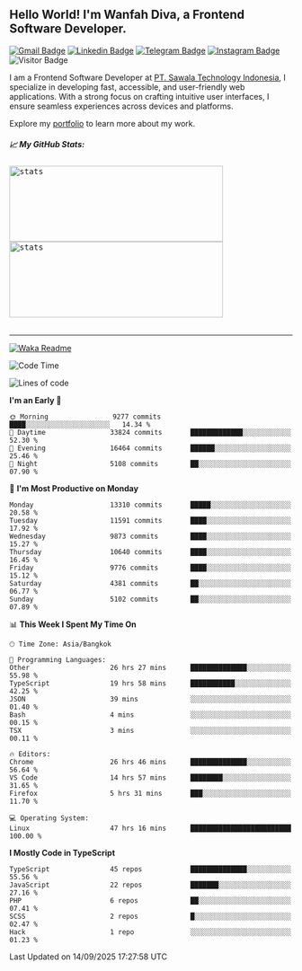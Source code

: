 ## Hello World! I'm Wanfah Diva, a Frontend Software Developer.

[![Gmail Badge](https://img.shields.io/badge/-Gmail-white?style=plastic&logo=Gmail&link=mailto:aditputrafirmansyah@gmail.com)](mailto:wanfahdivaa@gmail.com)
[![Linkedin Badge](https://img.shields.io/badge/-LinkedIn-blue?style=plastic&logo=Linkedin&link=https://www.linkedin.com/in/aditputrafirmansyah/)](https://www.linkedin.com/in/wanfahdiva/)
[![Telegram Badge](https://img.shields.io/badge/-Telegram-blue?style=plastic&logo=telegram&link=https://t.me/Adithya_13)](https://t.me/wanfahdiva)
[![Instagram Badge](https://img.shields.io/badge/-Instagram-white?style=plastic&logo=instagram&link=https://www.instagram.com/adithya_firmansyahputra/)](https://www.instagram.com/wnfhdva/)
![Visitor Badge](https://visitor-badge.laobi.icu/badge?page_id=wanfahdiva.wanfahdiva)

<p>
I am a Frontend Software Developer at <a href="https://sawala.tech" target="_blank">PT. Sawala Technology Indonesia</a>, I specialize in developing fast, accessible, and user-friendly web applications. With a strong focus on crafting intuitive user interfaces, I ensure seamless experiences across devices and platforms.

Explore my <a href="http://wanfahdiva-com.vercel.app/" target="_blank">portfolio</a> to learn more about my work.
</p>

<h5 align="left">
  
📈 **My GitHub Stats:**

</h5>

<div align="left">
<kbd>
  <img height="135em" width="380em" alt="stats" src="https://github-readme-stats-salesp07.vercel.app/api?username=wanfahdiva&count_private=true&show_icons=true&theme=react&rank_icon=github&border_radius=10&hide_title=true"></kbd>
</kbd>
<kbd>
    <img height="135em" width="380em" alt="stats" src="https://github-readme-activity-graph.vercel.app/graph?username=wanfahdiva&theme=react&hide_title=true"></kbd>
</div>

<br />

---

[![Waka Readme](https://github.com/wanfahdiva/wanfahdiva/actions/workflows/waka.yml/badge.svg)](https://github.com/wanfahdiva/wanfahdiva/actions/workflows/waka.yml)

<!--START_SECTION:waka-->
![Code Time](http://img.shields.io/badge/Code%20Time-2%2C455%20hrs-blue)

![Lines of code](https://img.shields.io/badge/From%20Hello%20World%20I%27ve%20Written-22.6%20million%20lines%20of%20code-blue)

**I'm an Early 🐤** 

```text
🌞 Morning                9277 commits        ████░░░░░░░░░░░░░░░░░░░░░   14.34 % 
🌆 Daytime                33824 commits       █████████████░░░░░░░░░░░░   52.30 % 
🌃 Evening                16464 commits       ██████░░░░░░░░░░░░░░░░░░░   25.46 % 
🌙 Night                  5108 commits        ██░░░░░░░░░░░░░░░░░░░░░░░   07.90 % 
```
📅 **I'm Most Productive on Monday** 

```text
Monday                   13310 commits       █████░░░░░░░░░░░░░░░░░░░░   20.58 % 
Tuesday                  11591 commits       ████░░░░░░░░░░░░░░░░░░░░░   17.92 % 
Wednesday                9873 commits        ████░░░░░░░░░░░░░░░░░░░░░   15.27 % 
Thursday                 10640 commits       ████░░░░░░░░░░░░░░░░░░░░░   16.45 % 
Friday                   9776 commits        ████░░░░░░░░░░░░░░░░░░░░░   15.12 % 
Saturday                 4381 commits        ██░░░░░░░░░░░░░░░░░░░░░░░   06.77 % 
Sunday                   5102 commits        ██░░░░░░░░░░░░░░░░░░░░░░░   07.89 % 
```


📊 **This Week I Spent My Time On** 

```text
🕑︎ Time Zone: Asia/Bangkok

💬 Programming Languages: 
Other                    26 hrs 27 mins      ██████████████░░░░░░░░░░░   55.98 % 
TypeScript               19 hrs 58 mins      ███████████░░░░░░░░░░░░░░   42.25 % 
JSON                     39 mins             ░░░░░░░░░░░░░░░░░░░░░░░░░   01.40 % 
Bash                     4 mins              ░░░░░░░░░░░░░░░░░░░░░░░░░   00.15 % 
TSX                      3 mins              ░░░░░░░░░░░░░░░░░░░░░░░░░   00.11 % 

🔥 Editors: 
Chrome                   26 hrs 46 mins      ██████████████░░░░░░░░░░░   56.64 % 
VS Code                  14 hrs 57 mins      ████████░░░░░░░░░░░░░░░░░   31.65 % 
Firefox                  5 hrs 31 mins       ███░░░░░░░░░░░░░░░░░░░░░░   11.70 % 

💻 Operating System: 
Linux                    47 hrs 16 mins      █████████████████████████   100.00 % 
```

**I Mostly Code in TypeScript** 

```text
TypeScript               45 repos            ██████████████░░░░░░░░░░░   55.56 % 
JavaScript               22 repos            ███████░░░░░░░░░░░░░░░░░░   27.16 % 
PHP                      6 repos             ██░░░░░░░░░░░░░░░░░░░░░░░   07.41 % 
SCSS                     2 repos             █░░░░░░░░░░░░░░░░░░░░░░░░   02.47 % 
Hack                     1 repo              ░░░░░░░░░░░░░░░░░░░░░░░░░   01.23 % 
```




 Last Updated on 14/09/2025 17:27:58 UTC
<!--END_SECTION:waka-->
